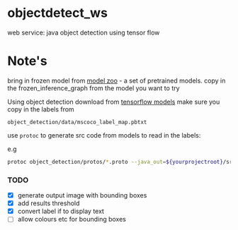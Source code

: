 # objectdetect_ws
web service: java object detection using tensor flow

# Note's
bring in frozen model from [model zoo](https://github.com/tensorflow/models/blob/master/research/object_detection/g3doc/detection_model_zoo.md) -
a set of pretrained models. copy in the frozen_inference_graph from the model you want to try

Using object detection download from [tensorflow models](https://github.com/tensorflow/models)
make sure you copy in the labels from
```properties
object_detection/data/mscoco_label_map.pbtxt
```


use ```protoc``` to generate src code from models to read in the labels:

e.g
```bash
protoc object_detection/protos/*.proto --java_out=${yourprojectroot}/src/main/java 
```

### TODO
 - [x] generate output image with bounding boxes
 - [x] add results threshold
 - [x] convert label if to display text
 - [ ] allow colours etc for bounding boxes

